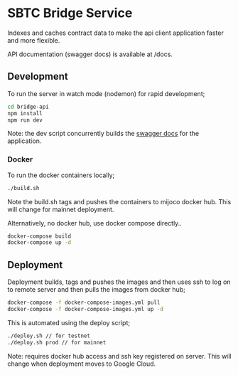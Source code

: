 # SBTC Bridge Service

Indexes and caches contract data to make the api client application faster
and more flexible.

API documentation (swagger docs) is available at /docs.

## Development

To run the server in watch mode (nodemon) for rapid development;

```bash
cd bridge-api
npm install
npm run dev
```

Note: the dev script concurrently builds the [swagger docs](http://localhost:3010/docs) for
the application.

### Docker

To run the docker containers locally;

```bash
./build.sh
```

Note the build.sh tags and pushes the containers to mijoco docker hub. This will change for mainnet
deployment.

Alternatively, no docker hub, use docker compose directly..

```bash
docker-compose build
docker-compose up -d
```

## Deployment

Deployment builds, tags and pushes the images and then uses ssh to log on to remote server
and then pulls the images from docker hub;

```bash
docker-compose -f docker-compose-images.yml pull
docker-compose -f docker-compose-images.yml up -d
```

This is automated using the deploy script;

```bash
./deploy.sh // for testnet
./deploy.sh prod // for mainnet
```

Note: requires docker hub access and ssh key registered on server. This will change when deployment
moves to Google Cloud.
